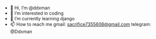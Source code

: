 - 👋 Hi, I’m @ddxman
- 👀 I’m interested in coding
- 🌱 I’m currently learning django
- 📫 How to reach me 
gmail: sacrifice7355608@gmail.com
telegram: @Ddxman
